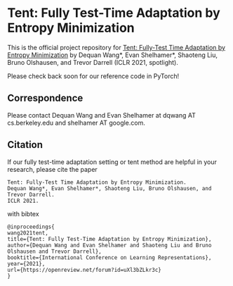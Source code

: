 # Tent: Fully Test-Time Adaptation by Entropy Minimization

This is the official project repository for [Tent: Fully-Test Time Adaptation by Entropy Minimization](https://openreview.net/forum?id=uXl3bZLkr3c) by
Dequan Wang*, Evan Shelhamer*, Shaoteng Liu, Bruno Olshausen, and Trevor Darrell (ICLR 2021, spotlight).

Please check back soon for our reference code in PyTorch!

## Correspondence

Please contact Dequan Wang and Evan Shelhamer at dqwang AT cs.berkeley.edu and shelhamer AT google.com.

## Citation

If our fully test-time adaptation setting or tent method are helpful in your research, please cite the paper

```
Tent: Fully-Test Time Adaptation by Entropy Minimization.
Dequan Wang*, Evan Shelhamer*, Shaoteng Liu, Bruno Olshausen, and Trevor Darrell.
ICLR 2021.
```

with bibtex

```
@inproceedings{
wang2021tent,
title={Tent: Fully Test-Time Adaptation by Entropy Minimization},
author={Dequan Wang and Evan Shelhamer and Shaoteng Liu and Bruno Olshausen and Trevor Darrell},
booktitle={International Conference on Learning Representations},
year={2021},
url={https://openreview.net/forum?id=uXl3bZLkr3c}
}
```
